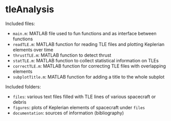 # tleAnalysis

Included files:
 - `main.m`:          MATLAB file used to fun functions and as interface between functions
 - `readTLE.m`:       MATLAB function for reading TLE files and plotting Keplerian elements over time
 - `thrustTLE.m`:     MATLAB function to detect thrust
 - `statTLE.m`:       MATLAB function to collect statistical information on TLEs
 - `correctTLE.m`:    MATLAB function for correcting TLE files with overlapping elements
 - `subplotTitle.m`:  MATLAB function for adding a title to the whole subplot
 
Included folders:
 - `files`:          various text files filled with TLE lines of various spacecraft or debris
 - `figures`:        plots of Keplerian elements of spacecraft under `files`
 - `documentation`:  sources of information (bibliography)
